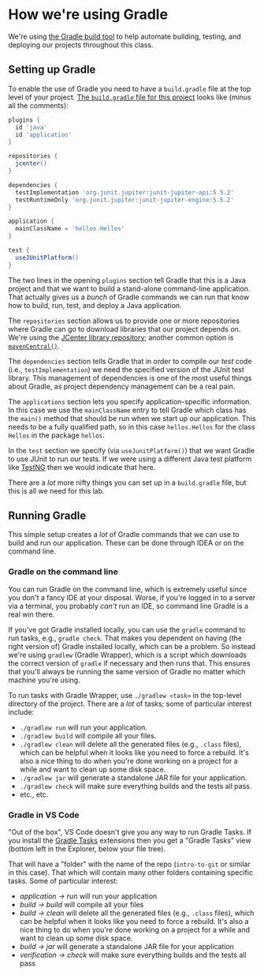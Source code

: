 # How we're using Gradle

We're using [the Gradle build tool](https://gradle.org/) to help automate
building, testing, and deploying our projects throughout this class.

## Setting up Gradle

To enable the use of Gradle you need to have a `build.gradle` file at the
top level of your project.
[The `build.gradle` file for this project](../build.gradle) looks
like (minus all the comments):

```groovy
plugins {
  id 'java'
  id 'application'
}

repositories {
  jcenter()
}

dependencies {
  testImplementation 'org.junit.jupiter:junit-jupiter-api:5.5.2'
  testRuntimeOnly 'org.junit.jupiter:junit-jupiter-engine:5.5.2'
}

application {
  mainClassName = 'hellos.Hellos'
}

test {
  useJUnitPlatform()
}
```

The two lines in the opening `plugins` section tell Gradle that this is a Java project
and that we want to build a stand-alone command-line application.
That actually gives us a _bunch_ of Gradle commands we can run that know
how to build, run, test, and deploy a Java application.

The `repositories` section allows us to provide one or more repositories where
Gradle can go to download libraries that our project depends on. We're using
the [JCenter library repository](https://bintray.com/bintray/jcenter);
another common option is [`mavenCentral()`](https://search.maven.org/).

The
`dependencies` section tells Gradle that in order to compile our
_test_ code (i.e., `testImplementation`) we need the specified version
of the JUnit test library. This management of dependencies is
one of the most useful things about Gradle, as project dependency management
can be a real pain.

The `applications` section lets you specify application-specific information. In
this case we use the `mainClassName` entry to tell Gradle which class has the `main()`
method that should be run when we start up our application. This needs to be a fully
qualified path, so in this case `hellos.Hellos` for the class `Hellos` in the package
`hellos`.

In the `test` section we specify (via `useJunitPlatform()`) that we want Gradle to
use JUnit to run our tests. If we were using a different Java test platform like
[TestNG](https://testng.org/doc/) then we would indicate that here.

There are a _lot_ more nifty things you can set up in a `build.gradle` file,
but this is all we need for this lab.

## Running Gradle

This simple setup creates a _lot_ of Gradle commands that we can use to build and
run our application. These can be done through IDEA or on the command line.

### Gradle on the command line

You can run Gradle on the command line, which is extremely useful since
you don't a fancy IDE at your disposal. Worse, if you're
logged in to a server via a terminal, you probably _can't_ run an IDE, so
command line Gradle is a real win there.

If you've got Gradle installed locally, you can use the `gradle` command
to run tasks, e.g., `gradle check`. That makes you dependent on having
(the right version of) Gradle installed locally, which can be a problem.
So instead we're using `gradlew` (Gradle Wrapper), which is a script which
downloads the correct version of `gradle` if necessary and then runs that.
This ensures that you'll always be running the same version of Gradle no
matter which machine you're using.

To run tasks with Gradle Wrapper, use `./gradlew <task>` in the top-level
directory of the project. There are a _lot_ of tasks; some of particular
interest include:

* `./gradlew run` will run your application.
* `./gradlew build` will compile all your files.
* `./gradlew clean` will delete all the generated files (e.g., `.class`
  files), which can be helpful when it looks like you need to force a
  rebuild. It's also a nice thing to do when you're done working on a
  project for a while and want to clean up some disk space.
* `./gradlew jar` will generate a standalone JAR file for your application.
* `./gradlew check` will make sure everything builds and the tests
  all pass.
* etc., etc.

### Gradle in VS Code

"Out of the box", VS Code doesn't give you any way to run Gradle Tasks.
If you install the [Gradle Tasks](https://marketplace.visualstudio.com/items?itemName=richardwillis.vscode-gradle)
extensions then you get a "Gradle Tasks"
view (bottom left in the Explorer, below your file tree).

That will have a "folder" with the name of the repo (`intro-to-git` or
similar in this case). That which will contain many other folders
containing specific tasks. Some of particular interest:

* _application -> run_ will run your application
* _build -> build_ will compile all your files
* _build -> clean_ will delete all the generated files (e.g., `.class`
  files), which can be helpful when it looks like you need to force a
  rebuild. It's also a nice thing to do when you're done working on a
  project for a while and want to clean up some disk space.
* _build -> jar_ will generate a standalone JAR file for your application
* _verification -> check_ will make sure everything builds and the tests
  all pass
